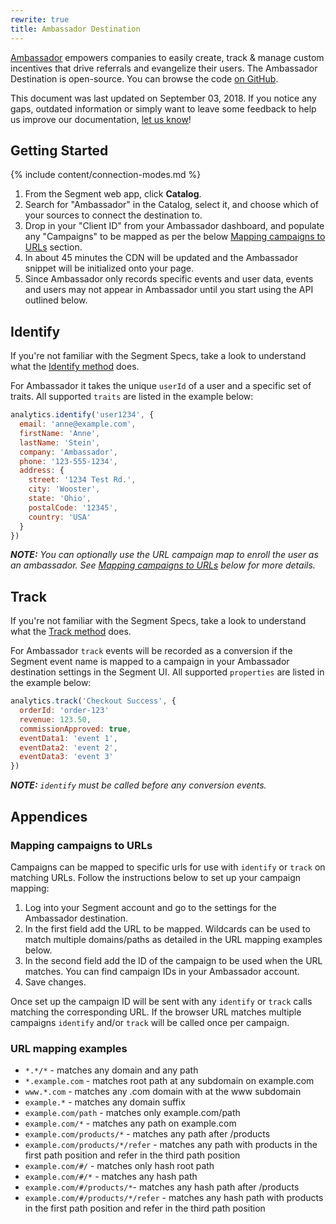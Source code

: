 ```yaml
---
rewrite: true
title: Ambassador Destination
---
```


[Ambassador](https://www.getambassador.com/?utm_source=segmentio&utm_medium=docs&utm_campaign=partners) empowers companies to easily create, track & manage custom incentives that drive referrals and evangelize their users. The Ambassador Destination is open-source. You can browse the code [on GitHub](https://github.com/segment-integrations/analytics.js-integration-ambassador).

This document was last updated on September 03, 2018. If you notice any gaps, outdated information or simply want to leave some feedback to help us improve our documentation, [let us know](https://segment.com/help/contact)!

## Getting Started

{% include content/connection-modes.md %}

  1. From the Segment web app, click **Catalog**.
  2. Search for "Ambassador" in the Catalog, select it, and choose which of your sources to connect the destination to.
  3. Drop in your "Client ID" from your Ambassador dashboard, and populate any "Campaigns" to be mapped as per the below [Mapping campaigns to URLs](#mapping-campaigns-to-urls) section.
  4. In about 45 minutes the CDN will be updated and the Ambassador snippet will be initialized onto your page.
  5. Since Ambassador only records specific events and user data, events and users may not appear in Ambassador until you start using the API outlined below.

## Identify

If you're not familiar with the Segment Specs, take a look to understand what the [Identify method](https://segment.com/docs/connections/spec/identify/) does.

For Ambassador it takes the unique `userId` of a user and a specific set of traits. All supported `traits` are listed in the example below:

```javascript
analytics.identify('user1234', {
  email: 'anne@example.com',
  firstName: 'Anne',
  lastName: 'Stein',
  company: 'Ambassador',
  phone: '123-555-1234',
  address: {
    street: '1234 Test Rd.',
    city: 'Wooster',
    state: 'Ohio',
    postalCode: '12345',
    country: 'USA'
  }
})
```

_**NOTE:** You can optionally use the URL campaign map to enroll the user as an ambassador. See [Mapping campaigns to URLs](#mapping-campaigns-to-urls) below for more details._

## Track

If you're not familiar with the Segment Specs, take a look to understand what the [Track method](https://segment.com/docs/connections/spec/track/) does.

For Ambassador `track` events will be recorded as a conversion if the Segment event name is mapped to a campaign in your Ambassador destination settings in the Segment UI. All supported `properties` are listed in the example below:

```javascript
analytics.track('Checkout Success', {
  orderId: 'order-123'
  revenue: 123.50,
  commissionApproved: true,
  eventData1: 'event 1',
  eventData2: 'event 2',
  eventData3: 'event 3'
})
```

_**NOTE:** `identify` must be called before any conversion events._

## Appendices

### Mapping campaigns to URLs

Campaigns can be mapped to specific urls for use with `identify` or `track` on matching URLs. Follow the instructions below to set up your campaign mapping:

  1. Log into your Segment account and go to the settings for the Ambassador destination.
  2. In the first field add the URL to be mapped. Wildcards can be used to match multiple domains/paths as detailed in the URL mapping examples below.
  3. In the second field add the ID of the campaign to be used when the URL matches. You can find campaign IDs in your Ambassador account.
  4. Save changes.

Once set up the campaign ID will be sent with any `identify` or `track` calls matching the corresponding URL. If the browser URL matches multiple campaigns `identify` and/or `track` will be called once per campaign.

### URL mapping examples

- `*.*/*` - matches any domain and any path
- `*.example.com` - matches root path at any subdomain on example.com
- `www.*.com` - matches any .com domain with at the www subdomain
- `example.*` - matches any domain suffix
- `example.com/path` - matches only example.com/path
- `example.com/*` - matches any path on example.com
- `example.com/products/*` - matches any path after /products
- `example.com/products/*/refer` - matches any path with products in the first path position and refer in the third path position
- `example.com/#/` - matches only hash root path
- `example.com/#/*` - matches any hash path
- `example.com/#/products/*`- matches any hash path after /products
- `example.com/#/products/*/refer` - matches any hash path with products in the first path position and refer in the third path position
